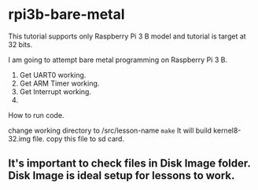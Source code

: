 # rpi3b-bare-metal

This tutorial supports only Raspberry Pi 3 B model and tutorial is target at 32 bits.

I am going to attempt bare metal programming on Raspberry Pi 3 B.

  1. Get UART0 working.
  2. Get ARM Timer working.
  3. Get Interrupt working.
  4. 


How to run code.

  change working directory to /src/lesson-name
  ``` make ```  It will build kernel8-32.img file.
  copy this file to sd card. 

 It's important to check files in Disk Image folder. Disk Image is ideal setup for lessons to work.
----